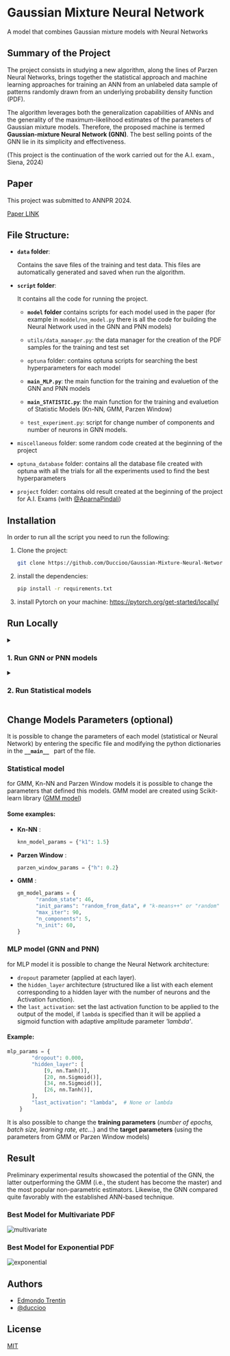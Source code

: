 # Gaussian Mixture Neural Network

A model that combines Gaussian mixture models with Neural Networks

## Summary of the Project

The project consists in studying a new algorithm, along the lines of Parzen Neural Networks, brings together the statistical approach and machine learning approaches for training an ANN from an unlabeled data sample of patterns randomly drawn from an underlying probability density function (PDF).

The algorithm leverages both the generalization capabilities of ANNs and
the generality of the maximum-likelihood estimates of the parameters
of Gaussian mixture models. Therefore, the proposed machine is termed
**Gaussian-mixture Neural Network (GNN)**. The best selling points of the
GNN lie in its simplicity and effectiveness.

(This project is the continuation of the work carried out for the A.I. exam., Siena, 2024)

## Paper

This project was submitted to ANNPR 2024.

[Paper LINK ](https://openreview.net/forum?id=foiH9tX3Fc)

## File Structure:

- **`data` folder**:

  Contains the save files of the training and test data.
  This files are automatically generated and saved when run the algorithm.

- **`script` folder**:

  It contains all the code for running the project.

  - **`model` folder** contains scripts for each model used in the paper (for example in `moddel/nn_model.py` there is all the code for building the Neural Network used in the GNN and PNN models)

  - `utils/data_manager.py`: the data manager for the creation of the PDF samples for the training and test set
  - `optuna` folder: contains optuna scripts for searching the best hyperparameters for each model

  - **`main_MLP.py`**: the main function for the training and evaluetion of the GNN and PNN models
  - **`main_STATISTIC.py`**: the main function for the training and evaluetion of Statistic Models (Kn-NN, GMM, Parzen Window)

  - `test_experiment.py`: script for change number of components and number of neurons in GNN models.

- `miscellaneous` folder: some random code created at the beginning of the project
- `optuna_database` folder: contains all the database file created with optuna with all the trials for all the experiments used to find the best hyperparameters
- `project` folder: contains old result created at the beginning of the project for A.I. Exams (with [@AparnaPindali](https://github.com/AparnaPindali))

## Installation

In order to run all the script you need to run the following:

1. Clone the project:

   ```bash
   git clone https://github.com/Duccioo/Gaussian-Mixture-Neural-Network.git
   ```

2. install the dependencies:

   ```bash
   pip install -r requirements.txt
   ```

3. install Pytorch on your machine: https://pytorch.org/get-started/locally/

## Run Locally

<details>
<summary>  <h3>  1. Run GNN or PNN models </h3> </summary>

On the repo folder:

```bash
python script/main_MLP.py
```

You can also specify some additional arguments:

- `--pdf <str> s` : select the PDF type (default: exponential PDF with rate = 0.6). Other possibility is `multivariate` to select a multivariate PDF, otherwise you can specify with your prefer parameters.
- `--model <str> s` : select the model type, possibilities = ['GNN', 'PNN' ] (default: GNN)

- `--jobs <int n>`: specify the number of threads used to create the target samples for the MLP (default: 2)
- `--samples <int n>`: number of samples used for training (default: 100)
- `--show`: toggle used to show the predicted PDF (default: not show the graph)
- `--gpu`: toggle to use, if possible, GPU acceleration

#### Example:

```bash
 python script/main_MLP.py --model=PNN --samples=150 --pdf=multivariate --show
```

This command run the training on the PNN (Parzen Neural Network) on the Multivariate PDF with 150 samples used for the training, and at the end of training show the predicted PDF on the screen

</details>

<details>

<summary>  <h3> 2. Run Statistical models </h3> </summary>

On the repo folder:

```bash
python script/main_STATISTIC.py
```

You can also specify some additional arguments:

- `--pdf <str> s` : select the PDF type (default: exponential PDF with rate = 0.6). Other possibility is `multivariate` to select a multivariate PDF, otherwise you can specify with your prefer parameters.
- `--model <str> s` : select the model type, possibilities = ['KNN', 'Parzen', 'GMM' ] (default: GMM)

- `--samples <int n>`: number of samples used for training (default: 100)
- `--show`: toggle used to show the predicted PDF (default: not show the graph)

#### Example:

```bash
python script/main_STATISTICS.py --samples=300 --model=knn --pdf=exponential
```

This command run the training on the KNN (Kn-NN) on the Multivariate PDF with 300 samples used for the training

</details>

## Change Models Parameters (optional)

It is possible to change the parameters of each model (statistical or Neural Network) by entering the specific file and modifying the python dictionaries in the **`__main__ `** part of the file.

### Statistical model

for GMM, Kn-NN and Parzen Window models it is possible to change the parameters that defined this models.
GMM model are created using Scikit-learn library ([GMM model](https://scikit-learn.org/stable/modules/generated/sklearn.mixture.GaussianMixture.html))

#### Some examples:

- **Kn-NN** :
  ```python
  knn_model_params = {"k1": 1.5}
  ```
- **Parzen Window** :
  ```python
  parzen_window_params = {"h": 0.2}
  ```
- **GMM** :
  ```python
  gm_model_params = {
        "random_state": 46,
        "init_params": "random_from_data", # "k-means++" or "random" or "kmeans" or "random_from_data"
        "max_iter": 90,
        "n_components": 5,
        "n_init": 60,
  }
  ```

### MLP model (GNN and PNN)

for MLP model it is possible to change the Neural Network architecture:

- `dropout` parameter (applied at each layer).
- the `hidden_layer` architecture (structured like a list with each element corresponding to a hidden layer with the number of neurons and the Activation function).
- the `last_activation`: set the last activation function to be applied to the output of the model, if `lambda` is specified than it will be applied a sigmoid function with adaptive amplitude parameter _'lambda'_.

#### Example:

```python
mlp_params = {
        "dropout": 0.000,
        "hidden_layer": [
            [9, nn.Tanh()],
            [20, nn.Sigmoid()],
            [34, nn.Sigmoid()],
            [26, nn.Tanh()],
        ],
        "last_activation": "lambda",  # None or lambda
    }
```

It is also possible to change the **training parameters** (_number of epochs, batch size, learning rate, etc..._) and the **target parameters** (using the parameters from GMM or Parzen Window models)

## Result

Preliminary experimental results showcased the potential of the GNN, the latter
outperforming the GMM (i.e., the student has become the master) and the most popular non-parametric estimators. Likewise, the GNN compared quite favorably
with the established ANN-based technique.

### Best Model for Multivariate PDF

![multivariate](./result/best/MLP/100/GNN%20MULTIVARIATE%20810a0d8c/pdf_810a0d8c.png)

### Best Model for Exponential PDF

![exponential](./result/best/MLP/200/GNN%20EXP%206b41f25c/pdf_6b41f25c.png)

## Authors

- [Edmondo Trentin](https://www3.diism.unisi.it/~trentin/HomePage.html)
- [@duccioo](https://github.com/Duccioo)

## License

[MIT](https://choosealicense.com/licenses/mit/)
